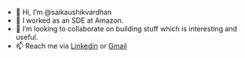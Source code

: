 - 👋 Hi, I’m @saikaushikvardhan
- 🌱 I worked as an SDE at Amazon.
- 💞️ I’m looking to collaborate on building stuff which is interesting and useful.
- 📫 Reach me via [Linkedin](https://www.linkedin.com/in/saikaushikvardhan/) or [Gmail](saikaushikvardhan@gmail.com)
